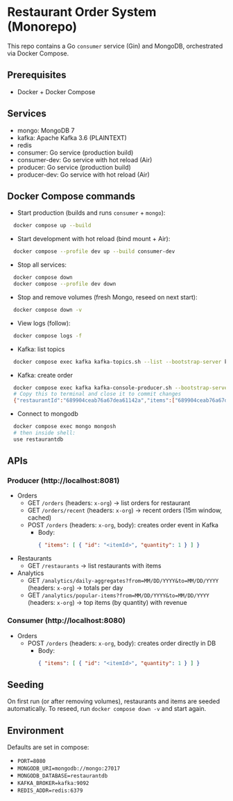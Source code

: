 # Restaurant Order System (Monorepo)

This repo contains a Go `consumer` service (Gin) and MongoDB, orchestrated via Docker Compose.

## Prerequisites

- Docker + Docker Compose

## Services

- mongo: MongoDB 7
- kafka: Apache Kafka 3.6 (PLAINTEXT)
- redis
- consumer: Go service (production build)
- consumer-dev: Go service with hot reload (Air)
- producer: Go service (production build)
- producer-dev: Go service with hot reload (Air)

## Docker Compose commands

- Start production (builds and runs `consumer` + `mongo`):

```bash
  docker compose up --build
```

- Start development with hot reload (bind mount + Air):

```bash
  docker compose --profile dev up --build consumer-dev
```

- Stop all services:

```bash
  docker compose down
  docker compose --profile dev down
```

- Stop and remove volumes (fresh Mongo, reseed on next start):

```bash
  docker compose down -v
```

- View logs (follow):

```bash
  docker compose logs -f
```

- Kafka: list topics

```bash
  docker compose exec kafka kafka-topics.sh --list --bootstrap-server kafka:9094
```

- Kafka: create order

```bash
  docker compose exec kafka kafka-console-producer.sh --bootstrap-server kafka:9092 --topic orders
  # Copy this to terminal and close it to commit changes
  {"restaurantId":"689904ceab76a67dea61142a","items":["689904ceab76a67dea61142d"]}
```

- Connect to mongodb

```bash
  docker compose exec mongo mongosh
  # then inside shell:
  use restaurantdb
```

## APIs

### Producer (http://localhost:8081)
- Orders
  - GET `/orders` (headers: `x-org`) → list orders for restaurant
  - GET `/orders/recent` (headers: `x-org`) → recent orders (15m window, cached)
  - POST `/orders` (headers: `x-org`, body): creates order event in Kafka
    - Body:
      ```json
      { "items": [ { "id": "<itemId>", "quantity": 1 } ] }
      ```
- Restaurants
  - GET `/restaurants` → list restaurants with items
- Analytics
  - GET `/analytics/daily-aggregates?from=MM/DD/YYYY&to=MM/DD/YYYY` (headers: `x-org`) → totals per day
  - GET `/analytics/popular-items?from=MM/DD/YYYY&to=MM/DD/YYYY` (headers: `x-org`) → top items (by quantity) with revenue

### Consumer (http://localhost:8080)
- Orders
  - POST `/orders` (headers: `x-org`, body): creates order directly in DB
    - Body:
      ```json
      { "items": [ { "id": "<itemId>", "quantity": 1 } ] }
      ```

## Seeding

On first run (or after removing volumes), restaurants and items are seeded automatically. To reseed, run `docker compose down -v` and start again.

## Environment

Defaults are set in compose:

- `PORT=8080`
- `MONGODB_URI=mongodb://mongo:27017`
- `MONGODB_DATABASE=restaurantdb`
- `KAFKA_BROKER=kafka:9092`
- `REDIS_ADDR=redis:6379`
